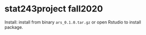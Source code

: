# stat243project fall2020

Install:
install from binary `ars_0.1.0.tar.gz` or open Rstudio to install package.